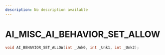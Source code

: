 ```yaml
---
description: No description available 
---
```


# AI_MISC\_AI_BEHAVIOR_SET_ALLOW

```cpp
void AI_BEHAVIOR_SET_ALLOW(int _Unk0, int _Unk1, int _Unk2);
```